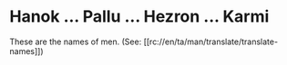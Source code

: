 # Hanok ... Pallu ... Hezron ... Karmi

These are the names of men. (See: [[rc://en/ta/man/translate/translate-names]])

